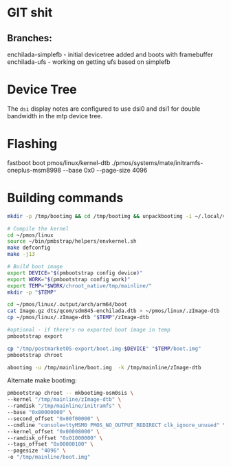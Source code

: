 # GIT shit

## Branches:
enchilada-simplefb - initial devicetree added and boots with framebuffer
enchilada-ufs - working on getting ufs based on simplefb

# Device Tree

The `dsi` display notes are configured to use dsi0 and dsi1 for double bandwidth in the mtp device tree.

# Flashing
fastboot boot pmos/linux/kernel-dtb ./pmos/systems/mate/initramfs-oneplus-msm8998 --base 0x0 --page-size 4096

# Building commands

```sh
mkdir -p /tmp/bootimg && cd /tmp/bootimg && unpackbootimg -i ~/.local/var/pmbootstrap/chroot_native/tmp/mainline/boot.img -o . && cp $HOME/pmos/linux/.output/usr/initramfs_data.cpio /tmp/bootimg/ramdisk && mkbootimg --base 0x0 --kernel_offset 0x8000 --ramdisk_offset 0x1000000 --tags_offset 0x100 --pagesize 4096 --second_offset 0xf00000 --kernel boot.img-zImage --ramdisk ramdisk --cmdline "audit=0" -o ~/.local/var/pmbootstrap/chroot_native/tmp/mainline/boot.img && cd - && rm -r /tmp/bootimg
```

```sh
# Compile the kernel
cd ~/pmos/linux
source ~/bin/pmbstrap/helpers/envkernel.sh
make defconfig
make -j13
```

```sh
# Build boot image
export DEVICE="$(pmbootstrap config device)"
export WORK="$(pmbootstrap config work)"
export TEMP="$WORK/chroot_native/tmp/mainline/"
mkdir -p "$TEMP"

cd ~/pmos/linux/.output/arch/arm64/boot
cat Image.gz dts/qcom/sdm845-enchilada.dtb > ~/pmos/linux/.zImage-dtb
cp ~/pmos/linux/.zImage-dtb "$TEMP"/zImage-dtb

#optional - if there's no exported boot image in temp
pmbootstrap export

cp "/tmp/postmarketOS-export/boot.img-$DEVICE" "$TEMP/boot.img"
pmbootstrap chroot

abootimg -u /tmp/mainline/boot.img  -k /tmp/mainline/zImage-dtb
```


Alternate make bootimg:

```sh
pmbootstrap chroot -- mkbootimg-osm0sis \
--kernel "/tmp/mainline/zImage-dtb" \
--ramdisk "/tmp/mainline/initramfs" \
--base "0x80000000" \
--second_offset "0x00f00000" \
--cmdline "console=ttyMSM0 PMOS_NO_OUTPUT_REDIRECT clk_ignore_unused" \
--kernel_offset "0x00008000" \
--ramdisk_offset "0x01000000" \
--tags_offset "0x00000100" \
--pagesize "4096" \
-o "/tmp/mainline/boot.img"
```
